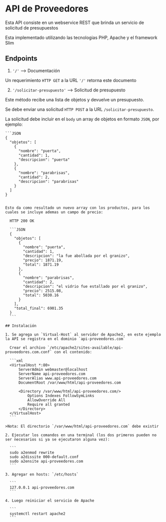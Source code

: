 # API de Proveedores

Esta API consiste en un webservice REST que brinda un servicio de solicitud de presupuestos

Esta implementado utilizando las tecnologias PHP, Apache y el framework Slim

## Endpoints

1. `'/'` --> Documentación

  Un requerimiento `HTTP GET` a la URL `'/'` retorna este documento

2.  `'/solicitar-presupuesto'` --> Solicitud de presupuesto

  Este método recibe una lista de objetos y devuelve un presupuesto.

  Se debe enviar una solicitud `HTTP POST` a la URL `/solicitar-presupuesto`.

  La solicitud debe incluir en el `body` un array de objetos en formato `JSON`, por ejemplo:

	```JSON
	{
	  "objetos": [
	    {
	      "nombre": "puerta",
	      "cantidad": 1,
	      "descripcion": "puerta"
	    },
	    {
	      "nombre": "parabrisas",
	      "cantidad": 2,
	      "descripcion": "parabrisas"
	    }
	  ]
	}
  ```

  Esto da como resultado un nuevo array con los productos, para los cuales se incluye ademas un campo de precio:

    HTTP 200 OK

	```JSON
	{
	  "objetos": [
	    {
	      "nombre": "puerta",
	      "cantidad": 1,
	      "descripcion": "la fue abollada por el granizo",
	      "precio": 1871.19,
	      "total": 1871.19
	    },
	    {
	      "nombre": "parabrisas",
	      "cantidad": 2,
	      "descripcion": "el vidrio fue estallado por el granizo",
	      "precio": 2515.08,
	      "total": 5030.16
	    }
	  ],
	  "total_final": 6901.35
	}
	```

## Instalación

1. Se agrega un `Virtual-Host` al servidor de Apache2, en este ejemplo la API se registra en el dominio `api-proveedores.com`

	Crear el archivo `/etc/apache2/sites-available/api-proveedores.com.conf` con el contenido:

	```xml
	<VirtualHost *:80>
		ServerAdmin webmaster@localhost
	    ServerName api-proveedores.com
	    ServerAlias www.api-proveedores.com
	    DocumentRoot /var/www/html/api-proveedores.com

	    <Directory /var/www/html/api-proveedores.com/>
		    Options Indexes FollowSymLinks
		    AllowOverride All
		    Require all granted
	    </Directory>
	</VirtualHost>
	```

  >Nota: El directorio `/var/www/html/api-proveedores.com` debe existir

2. Ejecutar los comandos en una terminal (los dos primeros pueden no ser necesarios si ya se ejecutaron alguna vez):

	```
	sudo a2enmod rewrite
	sudo a2dissite 000-default.conf
	sudo a2ensite api-proveedores.com
	```

3. Agregar en hosts: `/etc/hosts`

	```
	127.0.0.1 api-proveedores.com
	```

4. Luego reiniciar el servicio de Apache

	```
	systemctl restart apache2
	```
